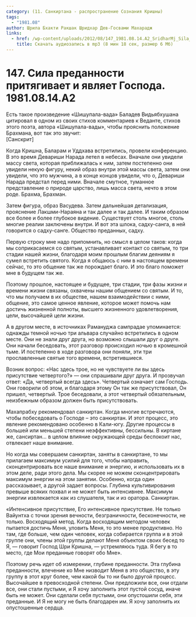 ```yaml
---
category: (11. Санкиртана - распространение Сознания Кришны)
tags:
  - "1981.08"
author: Шрила Бхакти Ракшак Шридхар Дев-Госвами Махарадж
links:
  - href: /wp-content/uploads/2012/08/147_1981.08.14.A2_SridharMj_Sila_predannosti_prityagivaet_i_yavlyaet_Gospoda.mp3
    title: Скачать аудиозапись в mp3 (8 мин 18 сек, размер 6 Мб)
---
```


# 147. Сила преданности притягивает и являет Господа. 1981.08.14.A2

Есть такое произведение «Шишупала-вада» Баладев Видьябхушана цитировал в одном из своих стихов комментариев к Веданте, стихов этого поэта, автора «Шишупала-вады», чтобы прояснить положение Брахмана, вот так это звучит:\
[Санскрит]

Когда Кришна, Баларам и Уддхава встретились, провели конференцию. В это время Девариши Нарада летел в небесах. Вначале они увидели массу света, которая приближалась к ним, затем постепенно они увидели некую фигуру, некий образ внутри этой массы света, затем они увидели, что это мужчина, а в конце концов увидели, что о, Девариши Нарада предстал перед ними. Вначале смутное, туманное представление о природе царство, лишь масса света, нечто в этом роде. Брахма, Брахман.

Затем фигура, образ Васудева. Затем дальнейшая детализация, прояснение Лакшми-Нараяна и так далее и так далее. И таким образом все более и более глубокое видение. Существует столь многое, столь многие реалии заключены внутри. И вот эта шлока, садху-санга, в ней говорится о садху-санге. Общество преданных, садху.

Первую строку мне надо припомнить, но смысл в целом таков: когда мы соприкасаемся со святым, устанавливает контакт со святым, то три стадии нашей жизни, благодаря моим прошлым благим деяниям я сумел встретить святого. Когда я общаюсь с ним в настоящем времени сейчас, то это общение так же порождает благо. И это благо поможет мне в будущем так же.

Поэтому прошлое, настоящее и будущее, три стадии, три фазы жизни и времени жизни связаны, охвачены нашим общением со святым. И то, что мы получаем в их обществе, нашем взаимодействии с ними, общение, это самое ценное явление, которое может помочь нам достичь жизненной полноты, высшего жизненного удовлетворения, цели, высочайшей цели жизни.

А в другом месте, в источниках Рамануджа сампрадае упоминается: однажды темной ночью три альвара случайно встретились в одном месте. Они не знали друг друга, но возможно слышали друг о друге. Они начали беседовать, этот разговор происходил ночью в кромешной тьме. И постепенно в ходе разговора они поняли, эти три прославленные святые того времени, встретившиеся.

Возник вопрос: «Нас здесь трое, но не чувствуете ли вы здесь присутствие четвертого?» — они спрашивали друг друга. И прозвучал ответ: «Да, четвертый всегда здесь». Четвертый означает сам Господь. Они говорили об этом, и благодаря этому Он так же присутствовал, Он пришел, четвертый. Трое беседовали, а этот четвертый обязательным, неизбежным образом должен быть присутствовать.

Махапрабху рекомендовал санкиртан. Когда многие встречаются, чтобы побеседовать о Господе – это санкиртан. И этот процесс, это явление рекомендовано особенно в Кали-югу. Другие процессы в большей или меньшей степени неэффективны, бессильны. В киртане же, сансиртан… в целом влияние окружающей среды беспокоит нас, отвлекает наше внимание.

Но когда мы совершаем санкиртан, заняты в санкиртане, то мы прилагаем максимум усилий для того, чтобы направить, сконцентрировать все наше внимание и энергию, и использовать их в этом деле, ради этого дела. Мы скорее не можем сконцентрировать максимум энергии на этом занятии. Особенно, когда один рассказывает, а другой задает вопросы. Глубина культивирования превыше всяких похвал и не может быть интенсивнее. Максимум энергии извлекается как из слушателя, так и из оратора. Санкиртан.

«Интенсивное присутствие, Его интенсивное присутствие. Не только Вайунтха с точки зрения вечности, безграничности, бесконечности, не только. Восходящий метод. Когда восходящим методом человек пытается достичь Меня, уловить Меня, то это менее продуктивно. Но там, где больше, чем один человек, когда собирается группа и в этой группе они, члены этой группы делают Меня объектом своих бесед то Я, — говорит Господ Шри Кришна, — устремляюсь туда. Я бегу в то место, где Мои преданные говорят обо Мне».

Поэтому речь идет об измерении, глубине преданности. Эта глубина преданности, влечение ко Мне низводит Меня в это общество, в эту группу в этот круг более, чем какой бы то ни было другой процесс. Высочайшее в превосходной степени. Они предложили все, они отдали все, они стали пустыми, и Я хочу заполнить этот пустой сосуд, иначе быть не может. Они сделали себя пустыми, они опустошили себя, эти преданные. И Я не могу не быть благодарен им. Я хочу заполнить их опустошенные сердца.

